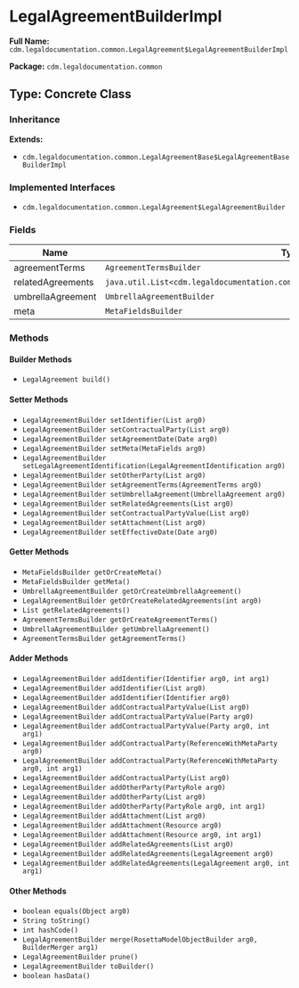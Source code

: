 # LegalAgreementBuilderImpl

**Full Name:** `cdm.legaldocumentation.common.LegalAgreement$LegalAgreementBuilderImpl`

**Package:** `cdm.legaldocumentation.common`

## Type: Concrete Class

### Inheritance

**Extends:**
- `cdm.legaldocumentation.common.LegalAgreementBase$LegalAgreementBaseBuilderImpl`

### Implemented Interfaces

- `cdm.legaldocumentation.common.LegalAgreement$LegalAgreementBuilder`

### Fields

| Name | Type | Description |
|------|------|-------------|
| agreementTerms | `AgreementTermsBuilder` |  |
| relatedAgreements | `java.util.List<cdm.legaldocumentation.common.LegalAgreement$LegalAgreementBuilder>` |  |
| umbrellaAgreement | `UmbrellaAgreementBuilder` |  |
| meta | `MetaFieldsBuilder` |  |

### Methods

#### Builder Methods

- `LegalAgreement build()`

#### Setter Methods

- `LegalAgreementBuilder setIdentifier(List arg0)`
- `LegalAgreementBuilder setContractualParty(List arg0)`
- `LegalAgreementBuilder setAgreementDate(Date arg0)`
- `LegalAgreementBuilder setMeta(MetaFields arg0)`
- `LegalAgreementBuilder setLegalAgreementIdentification(LegalAgreementIdentification arg0)`
- `LegalAgreementBuilder setOtherParty(List arg0)`
- `LegalAgreementBuilder setAgreementTerms(AgreementTerms arg0)`
- `LegalAgreementBuilder setUmbrellaAgreement(UmbrellaAgreement arg0)`
- `LegalAgreementBuilder setRelatedAgreements(List arg0)`
- `LegalAgreementBuilder setContractualPartyValue(List arg0)`
- `LegalAgreementBuilder setAttachment(List arg0)`
- `LegalAgreementBuilder setEffectiveDate(Date arg0)`

#### Getter Methods

- `MetaFieldsBuilder getOrCreateMeta()`
- `MetaFieldsBuilder getMeta()`
- `UmbrellaAgreementBuilder getOrCreateUmbrellaAgreement()`
- `LegalAgreementBuilder getOrCreateRelatedAgreements(int arg0)`
- `List getRelatedAgreements()`
- `AgreementTermsBuilder getOrCreateAgreementTerms()`
- `UmbrellaAgreementBuilder getUmbrellaAgreement()`
- `AgreementTermsBuilder getAgreementTerms()`

#### Adder Methods

- `LegalAgreementBuilder addIdentifier(Identifier arg0, int arg1)`
- `LegalAgreementBuilder addIdentifier(List arg0)`
- `LegalAgreementBuilder addIdentifier(Identifier arg0)`
- `LegalAgreementBuilder addContractualPartyValue(List arg0)`
- `LegalAgreementBuilder addContractualPartyValue(Party arg0)`
- `LegalAgreementBuilder addContractualPartyValue(Party arg0, int arg1)`
- `LegalAgreementBuilder addContractualParty(ReferenceWithMetaParty arg0)`
- `LegalAgreementBuilder addContractualParty(ReferenceWithMetaParty arg0, int arg1)`
- `LegalAgreementBuilder addContractualParty(List arg0)`
- `LegalAgreementBuilder addOtherParty(PartyRole arg0)`
- `LegalAgreementBuilder addOtherParty(List arg0)`
- `LegalAgreementBuilder addOtherParty(PartyRole arg0, int arg1)`
- `LegalAgreementBuilder addAttachment(List arg0)`
- `LegalAgreementBuilder addAttachment(Resource arg0)`
- `LegalAgreementBuilder addAttachment(Resource arg0, int arg1)`
- `LegalAgreementBuilder addRelatedAgreements(List arg0)`
- `LegalAgreementBuilder addRelatedAgreements(LegalAgreement arg0)`
- `LegalAgreementBuilder addRelatedAgreements(LegalAgreement arg0, int arg1)`

#### Other Methods

- `boolean equals(Object arg0)`
- `String toString()`
- `int hashCode()`
- `LegalAgreementBuilder merge(RosettaModelObjectBuilder arg0, BuilderMerger arg1)`
- `LegalAgreementBuilder prune()`
- `LegalAgreementBuilder toBuilder()`
- `boolean hasData()`


